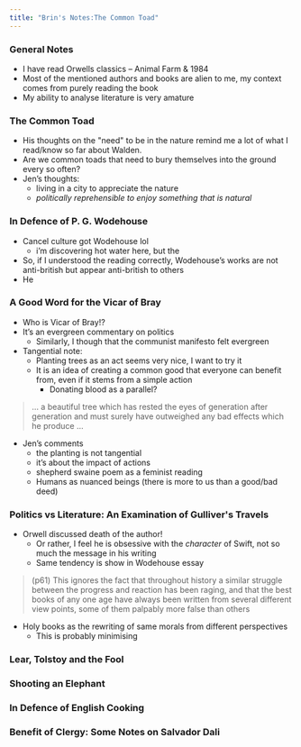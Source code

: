 ```yaml
---
title: "Brin's Notes:The Common Toad"
---
```


### General Notes
- I have read Orwells classics – Animal Farm & 1984
- Most of the mentioned authors and books are alien to me, my context comes from purely reading the book
- My ability to analyse literature is very amature

### The Common Toad
- His thoughts on the "need" to be in the nature remind me a lot of what I read/know so far about Walden.
- Are we common toads that need to bury themselves into the ground every so often? 
- Jen’s thoughts:
	- living in a city to appreciate the nature
	- *politically reprehensible to enjoy something that is natural*


### In Defence of P. G. Wodehouse
- Cancel culture got Wodehouse lol
	- i’m discovering hot water here, but the 
- So, if I understood the reading correctly, Wodehouse’s works are not anti-british but appear anti-british to others
- He

### A Good Word for the Vicar of Bray
- Who is Vicar of Bray!?
- It’s an evergreen commentary on politics
	- Similarly, I though that the communist manifesto felt evergreen 
- Tangential note:
	- Planting trees as an act seems very nice, I want to try it
	- It is an idea of creating a common good that everyone can benefit from, even if it stems from a simple action
		- Donating blood as a parallel? 
> … a beautiful tree which has rested the eyes of generation after generation and must surely have outweighed any bad effects which he produce …
- Jen’s comments
	- the planting is not tangential
	- it’s about the impact of actions
	- shepherd swaine poem as a feminist reading
	- Humans as nuanced beings (there is more to us than a good/bad deed)


### Politics vs Literature: An Examination of Gulliver's Travels
- Orwell discussed death of the author!
	- Or rather, I feel he is obsessive with the *character* of Swift, not so much the message in his writing 
	- Same tendency is show in Wodehouse essay

> (p61) This ignores the fact that throughout history a similar struggle between the progress and reac­tion has been raging, and that the best books of any one age have always been written from several different view­ points, some of them palpably more false than others


- Holy books as the rewriting of same morals from different perspectives
	- This is probably minimising

### Lear, Tolstoy and the Fool
### Shooting an Elephant
### In Defence of English Cooking
### Benefit of Clergy: Some Notes on Salvador Dali

